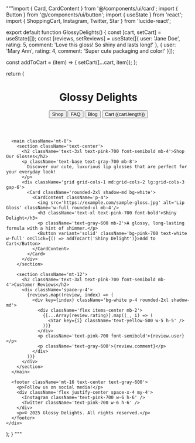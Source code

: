 """import { Card, CardContent } from '@/components/ui/card'; 
import { Button } from '@/components/ui/button'; 
import { useState } from 'react'; 
import { ShoppingCart, Instagram, Twitter, Star } from 'lucide-react'; 

export default function GlossyDelights() { 
  const [cart, setCart] = useState([]); 
  const [reviews, setReviews] = useState([{ user: 'Jane Doe', rating: 5, comment: 'Love this gloss! So shiny and lasts long!' }, { user: 'Mary Ann', rating: 4, comment: 'Super cute packaging and color!' }]); 

  const addToCart = (item) => { 
    setCart([...cart, item]); 
  }; 

  return ( 
    <div className='bg-pink-50 min-h-screen p-6'> 
      <header className='flex justify-between items-center bg-pink-200 p-4 rounded-2xl shadow-lg'> 
        <h1 className='text-4xl font-extrabold text-pink-700 tracking-wider'>Glossy Delights</h1> 
        <div className='space-x-4'> 
          <Button variant='outline' className='text-pink-700'>Shop</Button> 
          <Button variant='outline' className='text-pink-700'>FAQ</Button> 
          <Button variant='outline' className='text-pink-700'>Blog</Button> 
          <Button variant='solid' className='bg-pink-700 text-white flex items-center'>
            <ShoppingCart className='mr-2'/> Cart ({cart.length})</Button> 
        </div> 
      </header> 

      <main className='mt-8'> 
        <section className='text-center'> 
          <h2 className='text-3xl text-pink-700 font-semibold mb-4'>Shop Our Glosses</h2> 
          <p className='text-base text-gray-700 mb-8'>
            Discover our cute, luxurious lip glosses that are perfect for your everyday look!
          </p> 
          <div className='grid grid-cols-1 md:grid-cols-2 lg:grid-cols-3 gap-6'> 
            <Card className='rounded-2xl shadow-md bg-white'> 
              <CardContent className='p-4'> 
                <img src='https://example.com/sample-gloss.jpg' alt='Lip Gloss' className='w-full rounded-xl mb-4'/> 
                <h3 className='text-xl text-pink-700 font-bold'>Shiny Delight</h3> 
                <p className='text-gray-600 mb-2'>A glossy, long-lasting formula with a hint of shimmer.</p> 
                <Button variant='solid' className='bg-pink-700 text-white w-full' onClick={() => addToCart('Shiny Delight')}>Add to Cart</Button> 
              </CardContent> 
            </Card> 
          </div> 
        </section> 

        <section className='mt-12'> 
          <h2 className='text-3xl text-pink-700 font-semibold mb-4'>Customer Reviews</h2> 
          <div className='space-y-4'> 
            {reviews.map((review, index) => ( 
              <div key={index} className='bg-white p-4 rounded-2xl shadow-md'> 
                <div className='flex items-center mb-2'> 
                  {[...Array(review.rating)].map((_, i) => ( 
                    <Star key={i} className='text-yellow-500 w-5 h-5' /> 
                  ))} 
                </div> 
                <p className='text-pink-700 font-semibold'>{review.user}</p> 
                <p className='text-gray-600'>{review.comment}</p> 
              </div> 
            ))} 
          </div> 
        </section> 
      </main> 

      <footer className='mt-16 text-center text-gray-600'> 
        <p>Follow us on social media!</p> 
        <div className='flex justify-center space-x-4 my-4'> 
          <Instagram className='text-pink-700 w-6 h-6' /> 
          <Twitter className='text-pink-700 w-6 h-6' /> 
        </div> 
        <p>© 2025 Glossy Delights. All rights reserved.</p> 
      </footer> 
    </div> 
  ); 
}
"""
